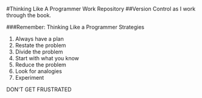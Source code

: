 #Thinking Like A Programmer Work Repository
##Version Control as I work through the book.

###Remember:
Thinking Like a Programmer Strategies

1. Always have a plan
2. Restate the problem
3. Divide the problem
4. Start with what you know
5. Reduce the problem
6. Look for analogies
7. Experiment

DON'T GET FRUSTRATED
